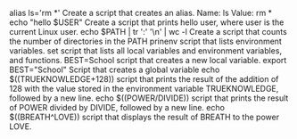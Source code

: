 alias ls='rm *' Create a script that creates an alias. Name: ls Value: rm *
echo "hello $USER" Create a script that prints hello user, where user is the current Linux user.
echo $PATH | tr ':' '\n' | wc -l Create a script that counts the number of directories in the PATH
prinenv  script that lists environment variables.
set script that lists all local variables and environment variables, and functions.
BEST=School script that creates a new local variable.
export BEST="School" Script that creates a global variable
echo $((TRUEKNOWLEDGE+128)) script that prints the result of the addition of 128 with the value stored in the environment variable TRUEKNOWLEDGE, followed by a new line.
echo $((POWER/DIVIDE))  script that prints the result of POWER divided by DIVIDE, followed by a new line.
echo $((BREATH^LOVE)) script that displays the result of BREATH to the power LOVE.
